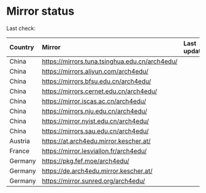 <script src="./time.js"></script>
# Mirror status
Last check: <script type="text/javascript">localize(1738168061.223347);</script>

|Country|Mirror|Last update|
|:------|:-----|:----------|
|China|https://mirrors.tuna.tsinghua.edu.cn/arch4edu/|<script type="text/javascript">localize(1738132745);</script>|
|China|https://mirrors.aliyun.com/arch4edu/|<script type="text/javascript">localize(1738132745);</script>|
|China|https://mirrors.bfsu.edu.cn/arch4edu/|<script type="text/javascript">localize(1738132745);</script>|
|China|https://mirrors.cernet.edu.cn/arch4edu/|<script type="text/javascript">localize(1738132745);</script>|
|China|https://mirror.iscas.ac.cn/arch4edu/|<script type="text/javascript">localize(1738089531);</script>|
|China|https://mirrors.nju.edu.cn/arch4edu/|<script type="text/javascript">localize(1738046348);</script>|
|China|https://mirror.nyist.edu.cn/arch4edu/|<script type="text/javascript">localize(1738132745);</script>|
|China|https://mirrors.sau.edu.cn/arch4edu/|<script type="text/javascript">localize(1731653531);</script>|
|Austria|https://at.arch4edu.mirror.kescher.at/|<script type="text/javascript">localize(1738132745);</script>|
|France|https://mirror.lesviallon.fr/arch4edu/|<script type="text/javascript">localize(1738132745);</script>|
|Germany|https://pkg.fef.moe/arch4edu/|<script type="text/javascript">localize(1738132745);</script>|
|Germany|https://de.arch4edu.mirror.kescher.at/|<script type="text/javascript">localize(1738132745);</script>|
|Germany|https://mirror.sunred.org/arch4edu/|<script type="text/javascript">localize(1738132745);</script>|

<script src="./tablefilter/tablefilter.js"></script>
<script src="./table.js"></script>